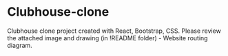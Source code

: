 # Clubhouse-clone

Clubhouse clone project created with React, Bootstrap, CSS. Please review the attached image and drawing (in !README folder) - Website routing diagram.
